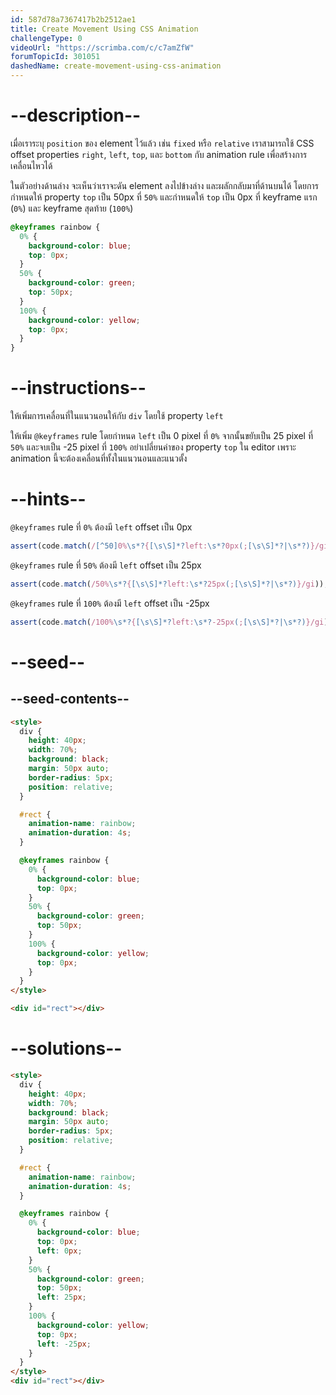 ```yaml
---
id: 587d78a7367417b2b2512ae1
title: Create Movement Using CSS Animation
challengeType: 0
videoUrl: "https://scrimba.com/c/c7amZfW"
forumTopicId: 301051
dashedName: create-movement-using-css-animation
---
```


# --description--

เมื่อเราระบุ `position` ของ element ไว้แล้ว เช่น `fixed` หรือ `relative`
เราสามารถใช้ CSS offset properties `right`, `left`, `top`, และ `bottom` กับ animation rule เพื่อสร้างการเคลื่อนไหวได้

ในตัวอย่างด้านล่าง จะเห็นว่าเราจะดัน element ลงไปข้างล่าง และผลักกลับมาที่ด้านบนได้
โดยการกำหนดให้ property `top` เป็น 50px ที่ `50%` และกำหนดให้ `top` เป็น 0px ที่ keyframe แรก (`0%`) และ keyframe สุดท้าย (`100%`)

```css
@keyframes rainbow {
  0% {
    background-color: blue;
    top: 0px;
  }
  50% {
    background-color: green;
    top: 50px;
  }
  100% {
    background-color: yellow;
    top: 0px;
  }
}
```

# --instructions--

ให้เพิ่มการเคลื่อนที่ในแนวนอนให้กับ `div` โดยใช้ property `left`

ให้เพิ่ม `@keyframes` rule โดยกำหนด `left` เป็น 0 pixel ที่ `0%` จากนั้นขยับเป็น 25 pixel ที่ `50%` และจบเป็น -25 pixel ที่ `100%`
อย่าเปลี่ยนค่าของ property `top` ใน editor เพราะ animation นี้จะต้องเคลื่อนที่ทั้งในแนวนอนและแนวตั้ง

# --hints--

`@keyframes` rule ที่ `0%` ต้องมี `left` offset เป็น 0px

```js
assert(code.match(/[^50]0%\s*?{[\s\S]*?left:\s*?0px(;[\s\S]*?|\s*?)}/gi));
```

`@keyframes` rule ที่ `50%` ต้องมี `left` offset เป็น 25px

```js
assert(code.match(/50%\s*?{[\s\S]*?left:\s*?25px(;[\s\S]*?|\s*?)}/gi));
```

`@keyframes` rule ที่ `100%` ต้องมี `left` offset เป็น -25px

```js
assert(code.match(/100%\s*?{[\s\S]*?left:\s*?-25px(;[\s\S]*?|\s*?)}/gi));
```

# --seed--

## --seed-contents--

```html
<style>
  div {
    height: 40px;
    width: 70%;
    background: black;
    margin: 50px auto;
    border-radius: 5px;
    position: relative;
  }

  #rect {
    animation-name: rainbow;
    animation-duration: 4s;
  }

  @keyframes rainbow {
    0% {
      background-color: blue;
      top: 0px;
    }
    50% {
      background-color: green;
      top: 50px;
    }
    100% {
      background-color: yellow;
      top: 0px;
    }
  }
</style>

<div id="rect"></div>
```

# --solutions--

```html
<style>
  div {
    height: 40px;
    width: 70%;
    background: black;
    margin: 50px auto;
    border-radius: 5px;
    position: relative;
  }

  #rect {
    animation-name: rainbow;
    animation-duration: 4s;
  }

  @keyframes rainbow {
    0% {
      background-color: blue;
      top: 0px;
      left: 0px;
    }
    50% {
      background-color: green;
      top: 50px;
      left: 25px;
    }
    100% {
      background-color: yellow;
      top: 0px;
      left: -25px;
    }
  }
</style>
<div id="rect"></div>
```
